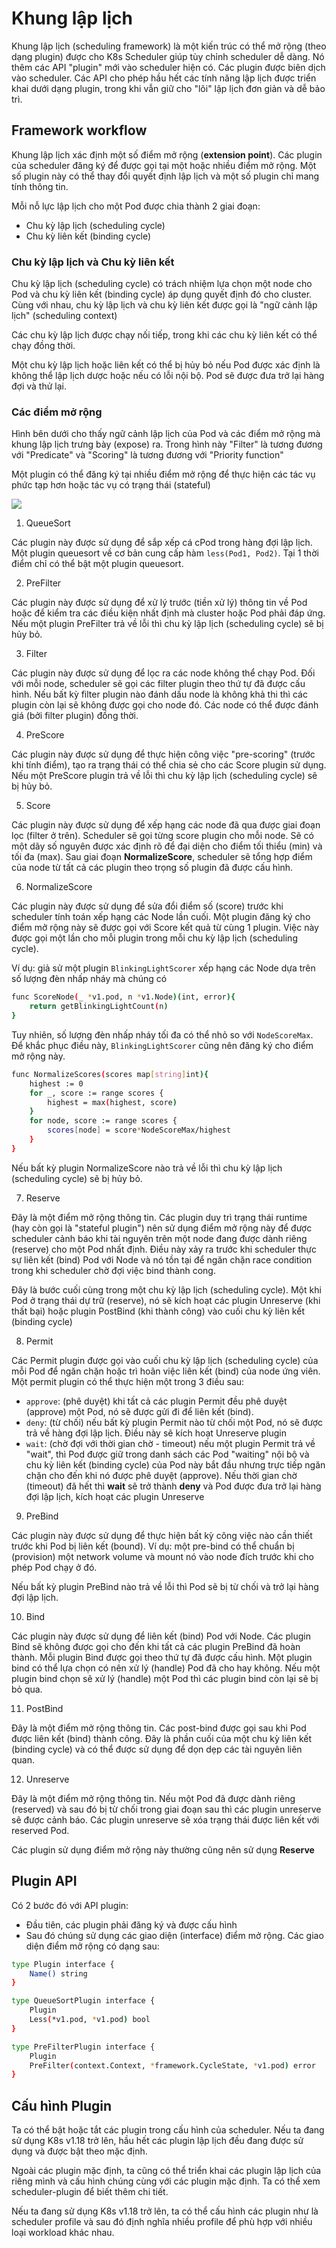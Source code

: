 # Khung lập lịch 

Khung lập lịch (scheduling framework) là một kiến trúc có thể mở rộng (theo dạng plugin) được cho K8s Scheduler giúp tùy chỉnh scheduler dễ dàng. Nó thêm các API "plugin" mới vào scheduler hiện có. Các plugin được biên dịch vào scheduler. Các API cho phép hầu hết các tính năng lập lịch được triển khai dưới dạng plugin, trong khi vẫn giữ cho "lõi" lập lịch đơn giản và dễ bảo trì. 

## Framework workflow

Khung lập lịch xác định một số điểm mở rộng (**extension point**). Các plugin của scheduler đăng ký để được gọi tại một hoặc nhiều điểm mở rộng. Một số plugin này có thể thay đổi quyết định lập lịch và một số plugin chỉ mang tính thông tin.

Mỗi nỗ lực lập lịch cho một Pod được chia thành 2 giai đoạn:
- Chu kỳ lập lịch (scheduling cycle)
- Chu kỳ liên kết (binding cycle)

### Chu kỳ lập lịch và Chu kỳ liên kết

Chu kỳ lập lịch (scheduling cycle) có trách nhiệm lựa chọn một node cho Pod và chu kỳ liên kết (binding cycle) áp dụng quyết định đó cho cluster. Cùng với nhau, chu kỳ lập lịch và chu kỳ liên kết được gọi là "ngữ cảnh lập lịch" (scheduling context)

Các chu kỳ lập lịch được chạy nối tiếp, trong khi các chu kỳ liên kết có thể chạy đồng thời.

Một chu kỳ lập lịch hoặc liên kết có thể bị hủy bỏ nếu Pod được xác định là không thể lập lịch dược hoặc nếu có lỗi nội bộ. Pod sẽ được đưa trở lại hàng đợi và thử lại.

### Các điểm mở rộng

Hình bên dưới cho thấy ngữ cảnh lập lịch của Pod và các điểm mở rộng mà khung lập lịch trưng bày (expose) ra. Trong hình này "Filter" là tương đương với "Predicate" và "Scoring" là tương đương với "Priority function"

Một plugin có thể đăng ký tại nhiều điểm mở rộng để thực hiện các tác vụ phức tạp hơn hoặc tác vụ có trạng thái (stateful)

![](./images/Scheduler_6.png)

1. QueueSort

Các plugin này được sử dụng để sắp xếp cá cPod trong hàng đợi lập lịch. Một plugin queuesort về cơ bản cung cấp hàm ```less(Pod1, Pod2)```. Tại 1 thời điểm chỉ có thể bật một plugin queuesort.

2. PreFilter

Các plugin này được sử dụng để xử lý trước (tiền xử lý) thông tin về Pod hoặc để kiểm tra các điều kiện nhất định mà cluster hoặc Pod phải đáp ứng. Nếu một plugin PreFilter trả về lỗi thì chu kỳ lập lịch (scheduling cycle) sẽ bị hủy bỏ.

3. Filter

Các plugin này được sử dụng để lọc ra các node không thể chạy Pod. Đối với mỗi node, scheduler sẽ gọi các filter plugin theo thứ tự đã được cấu hình. Nếu bất kỳ filter plugin nào đánh dấu node là không khả thi thì các plugin còn lại sẽ không được gọi cho node đó. Các node có thể được đánh giá (bởi filter plugin) đồng thời.

4. PreScore

Các plugin này được sử dụng để thực hiện công việc "pre-scoring" (trước khi tính điểm), tạo ra trạng thái có thể chia sẻ cho các Score plugin sử dụng. Nếu một PreScore plugin trả về lỗi thì chu kỳ lập lịch (scheduling cycle) sẽ bị hủy bỏ.

5. Score

Các plugin này được sử dụng để xếp hạng các node đã qua được giai đoạn lọc (filter ở trên). Scheduler sẽ gọi từng score plugin cho mỗi node. Sẽ có một dãy số nguyên được xác định rõ để đại diện cho điểm tối thiểu (min) và tối đa (max). Sau giai đoạn **NormalizeScore**, scheduler sẽ tổng hợp điểm của node từ tất cả các plugin theo trọng số plugin đã được cấu hình.

6. NormalizeScore

Các plugin này được sử dụng để sửa đổi điểm số (score) trước khi scheduler tính toán xếp hạng các Node lần cuối. Một plugin đăng ký cho điểm mở rộng này sẽ được gọi với Score kết quả từ cùng 1 plugin. Việc này được gọi một lần cho mỗi plugin trong mỗi chu kỳ lập lịch (scheduling cycle).

Ví dụ: giả sử một plugin ```BlinkingLightScorer``` xếp hạng các Node dựa trên số lượng đèn nhấp nháy mà chúng có

```sh
func ScoreNode(_ *v1.pod, n *v1.Node)(int, error){
    return getBlinkingLightCount(n)
}
```

Tuy nhiên, số lượng đèn nhấp nháy tối đa có thể nhỏ so với ```NodeScoreMax```. Để khắc phục điều này, ```BlinkingLightScorer``` cũng nên đăng ký cho điểm mở rộng này.

```sh
func NormalizeScores(scores map[string]int){
    highest := 0
    for _, score := range scores {
        highest = max(highest, score)
    }
    for node, score := range scores {
        scores[node] = score*NodeScoreMax/highest
    }
}
```

Nếu bất kỳ plugin NormalizeScore nào trả về lỗi thì chu kỳ lập lịch (scheduling cycle) sẽ bị hủy bỏ.

7. Reserve

Đây là một điểm mở rộng thông tin. Các plugin duy trì trạng thái runtime (hay còn gọi là "stateful plugin") nên sử dụng điểm mở rộng này để được scheduler cảnh báo khi tài nguyên trên một node đang được dành riêng (reserve) cho một Pod nhất định. Điều này xảy ra trước khi scheduler thực sự liên kết (bind) Pod với Node và nó tồn tại để ngăn chặn race condition trong khi scheduler chờ đợi việc bind thành cong.

Đây là bước cuối cùng trong một chu kỳ lập lịch (scheduling cycle). Một khi Pod ở trạng thái dự trữ (reserve), nó sẽ kích hoạt các plugin Unreserve (khi thất bại) hoặc plugin PostBind (khi thành công) vào cuối chu kỳ liên kết (binding cycle)

8. Permit

Các Permit plugin được gọi vào cuối chu kỳ lập lịch (scheduling cycle) của mỗi Pod để ngăn chặn hoặc trì hoãn việc liên kết (bind) của node ứng viên. Một permit plugin có thể thực hiện một trong 3 điều sau:
- ```approve```: (phê duyệt) khi tất cả các plugin Permit đều phê duyệt (approve) một Pod, nó sẽ được gửi đi để liên kết (bind).
- ```deny```: (từ chối) nếu bất kỳ plugin Permit nào từ chối một Pod, nó sẽ được trả về hàng đợi lập lịch. Điều này sẽ kích hoạt Unreserve plugin
- ```wait```: (chờ đợi với thời gian chờ - timeout) nếu một plugin Permit trả về "wait", thì Pod được giữ trong danh sách các Pod "waiting" nội bộ và chu kỳ liên kết (binding cycle) của Pod này bắt đầu nhưng trực tiếp ngăn chặn cho đến khi nó được phê duyệt (approve). Nếu thời gian chờ (timeout) đã hết thì **wait** sẽ trở thành **deny** và Pod được đưa trở lại hàng đợi lập lịch, kích hoạt các plugin Unreserve

9. PreBind

Các plugin này được sử dụng để thực hiện bất kỳ công việc nào cần thiết trước khi Pod bị liên kết (bound). Ví dụ: một pre-bind có thể chuẩn bị (provision) một network volume và mount nó vào node đích trước khi cho phép Pod chạy ở đó.

Nếu bất kỳ plugin PreBind nào trả về lỗi thì Pod sẽ bị từ chối và trở lại hàng đợi lập lịch.

10. Bind

Các plugin này được sử dụng để liên kết (bind) Pod với Node. Các plugin Bind sẽ không được gọi cho đến khi tất cả các plugin PreBind đã hoàn thành. Mỗi plugin Bind được gọi theo thứ tự đã được cấu hình. Một plugin bind có thể lựa chọn có nên xử lý (handle) Pod đã cho hay không. Nếu một plugin bind chọn sẽ xử lý (handle) một Pod thì các plugin bind còn lại sẽ bị bỏ qua.

11. PostBind

Đây là một điểm mở rộng thông tin. Các post-bind được gọi sau khi Pod được liên kết (bind) thành công. Đây là phần cuối của một chu kỳ liên kết (binding cycle) và có thể được sử dụng để dọn dẹp các tài nguyên liên quan.

12. Unreserve

Đây là một điểm mở rộng thông tin. Nếu một Pod đã được dành riêng (reserved) và sau đó bị từ chối trong giai đoạn sau thì các plugin unreserve sẽ được cảnh báo. Các plugin unreserve sẽ xóa trạng thái được liên kết với reserved Pod.

Các plugin sử dụng điểm mở rộng này thường cũng nên sử dụng **Reserve**

## Plugin API

Có 2 bước đó với API plugin:
- Đầu tiên, các plugin phải đăng ký và được cấu hình
- Sau đó chúng sử dụng các giao diện (interface) điểm mở rộng. Các giao diện điểm mở rộng có dạng sau:

```sh
type Plugin interface {
    Name() string
}

type QueueSortPlugin interface {
    Plugin
    Less(*v1.pod, *v1.pod) bool
}

type PreFilterPlugin interface {
    Plugin
    PreFilter(context.Context, *framework.CycleState, *v1.pod) error
}
```

## Cấu hình Plugin

Ta có thể bật hoặc tắt các plugin trong cấu hình của scheduler. Nếu ta đang sử dụng K8s v1.18 trở lên, hầu hết các plugin lập lịch đều đang được sử dụng và được bật theo mặc định.

Ngoài các plugin mặc định, ta cũng có thể triển khai các plugin lập lịch của riêng mình và cấu hình chúng cùng với các plugin mặc định. Ta có thể xem scheduler-plugin để biết thêm chi tiết.

Nếu ta đang sử dụng K8s v1.18 trở lên, ta có thể cấu hình các plugin như là scheduler profile và sau đó định nghĩa nhiều profile để phù hợp với nhiều loại workload khác nhau.